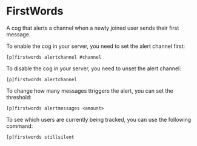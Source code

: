 # FirstWords

A cog that alerts a channel when a newly joined user sends their first message.

To enable the cog in your server, you need to set the alert channel first:
```
[p]firstwords alertchannel #channel
```

To disable the cog in your server, you need to unset the alert channel:
```
[p]firstwords alertchannel
```

To change how many messages ttriggers the alert, you can set the threshold:
```
[p]firstwords alertmessages <amount>
```

To see which users are currently being tracked, you can use the following command:
```
[p]firstwords stillsilent
```